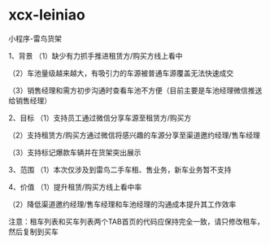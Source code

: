 # xcx-leiniao

小程序-雷鸟货架

1、背景
（1）缺少有力抓手推进租赁方/购买方线上看中

（2）车池量级越来越大，有吸引力的车源被普通车源覆盖无法快速成交

（3）销售经理和需方初步沟通时查看车池不方便（目前主要是车池经理微信推送给销售经理）

2、目标
（1）支持员工通过微信分享车源至租赁方/购买方

（2）支持租赁方/购买方通过微信将感兴趣的车源分享至渠道邀约经理/售车经理

（3）支持标记爆款车辆并在货架突出展示

3、范围
（1）本次仅涉及到雷鸟二手车租、售业务，新车业务暂不支持

4、价值
（1）提升租赁/购买方线上看中率

（2）降低渠道邀约经理/售车经理和车池经理的沟通成本提升其工作效率


注意：租车列表和买车列表两个TAB首页的代码应保持完全一致，请只修改租车，然后复制到买车